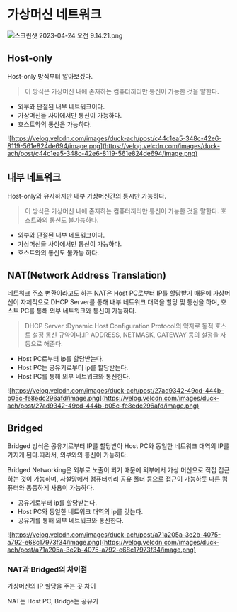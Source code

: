 # 가상머신 네트워크

![스크린샷 2023-04-24 오전 9.14.21.png](/img/표.png)

## Host-only

Host-only 방식부터 알아보겠다.

> 이 방식은 가상머신 내에 존재하는 컴퓨터끼리만 통신이 가능한 것을 말한다.
> 
- 외부와 단절된 내부 네트워크이다.
- 가상머신들 사이에서만 통신이 가능하다.
- 호스트와의 통신은 가능하다.

![https://velog.velcdn.com/images/duck-ach/post/c44c1ea5-348c-42e6-8119-561e824de694/image.png](https://velog.velcdn.com/images/duck-ach/post/c44c1ea5-348c-42e6-8119-561e824de694/image.png)

## 내부 네트워크

Host-only와 유사하지만 내부 가상머신간의 통시만 가능하다.

> 이 방식은 가상머신 내에 존재하는 컴퓨터끼리만 통신이 가능한 것을 말한다. 호스트와의 통신도 불가능하다.
> 
- 외부와 단절된 내부 네트워크이다.
- 가상머신들 사이에서만 통신이 가능하다.
- 호스트와의 통신도 불가능 하다.

## NAT(Network Address Translation)

네트워크 주소 변환이라고도 하는 NAT은 Host PC로부터 IP를 할당받기 때문에 가상머신이 자체적으로 DHCP Server를 통해 내부 네트워크 대역을 할당 및 통신을 하며, 호스트 PC를 통해 외부 네트워크와 통신이 가능하다.

> DHCP Server :Dynamic Host Configuration Protocol의 약자로 동적 호스트 설정 통신 규약이다.IP ADDRESS, NETMASK, GATEWAY 등의 설정을 자동으로 해준다.
> 
- Host PC로부터 ip를 할당받는다.
- Host PC는 공유기로부터 ip를 할당받는다.
- Host PC를 통해 외부 네트워크와 통신한다.

![https://velog.velcdn.com/images/duck-ach/post/27ad9342-49cd-444b-b05c-fe8edc296afd/image.png](https://velog.velcdn.com/images/duck-ach/post/27ad9342-49cd-444b-b05c-fe8edc296afd/image.png)

## Bridged

Bridged 방식은 공유기로부터 IP를 할당받아 Host PC와 동일한 네트워크 대역의 IP를 가지게 된다.따라서, 외부와의 통신이 가능하다.

Bridged Networking은 외부로 노출이 되기 때문에 외부에서 가상 머신으로 직접 접근하는 것이 가능하며, 사설망에서 컴퓨터끼리 공유 폴더 등으로 접근이 가능하듯 다른 컴퓨터와 동등하게 사용이 가능하다.

- 공유기로부터 ip를 할당받는다.
- Host PC와 동일한 네트워크 대역의 ip를 갖는다.
- 공유기를 통해 외부 네트워크와 통신한다.

![https://velog.velcdn.com/images/duck-ach/post/a71a205a-3e2b-4075-a792-e68c17973f34/image.png](https://velog.velcdn.com/images/duck-ach/post/a71a205a-3e2b-4075-a792-e68c17973f34/image.png)

### NAT과 Bridged의 차이점

가상머신의 IP 할당을 주는 곳 차이

NAT는 Host PC, Bridge는 공유기